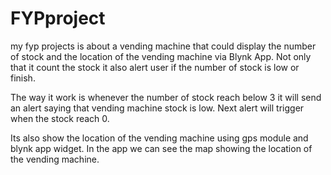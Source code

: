 # FYPproject
my fyp projects is about a vending machine that could display the number of stock and the location of the vending machine via Blynk App. Not only that it count the stock it also alert user if the number of stock is low or finish.

The way it work is whenever the number of stock reach below 3 it will send an alert saying that vending machine stock is low. Next alert will trigger when the stock reach 0.

Its also show the location of the vending machine using gps module and blynk app widget. In the app we can see the map showing the location of the vending machine.
